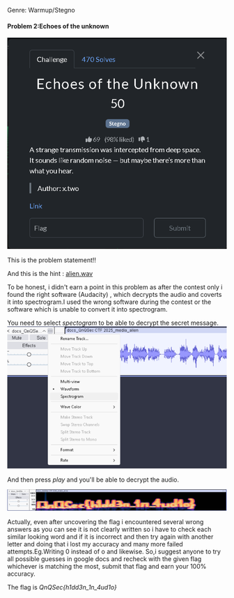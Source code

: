Genre: Warmup/Stegno
#### Problem 2:Echoes of the unknown
![alt text](The_problem_statement_Echoes_of_the_unknown.png)

This is the problem statement!!

And this is the hint : [alien.wav](alien.wav)

To be honest, i didn't earn a point in this problem as after the contest only i found the right software (Audacity) , which decrypts the audio and coverts it into spectrogram.I used the wrong software during the contest or the software which is unable to convert it into spectrogram.

You need to select _spectogram_ to be able to decrypt the secret message.
![alt text](select_spectogram_mode.png)

And then press _play_ and you'll be able to decrypt the audio.

![alt text](The_flag_in_the_spectogram_form.png)

Actually, even after uncovering the flag i encountered several wrong answers as you can see it is not clearly written so i have to check each similar looking word and if it is incorrect and then try again with another letter and doing that i lost my accuracy and many more failed attempts.Eg.Writing 0 instead of o and likewise. So,i suggest anyone to try all possible guesses in google docs and recheck with the given flag whichever is matching the most, submit that flag and earn your 100% accuracy.

The flag is _QnQSec{h1dd3n_1n_4ud1o}_
